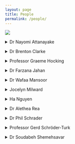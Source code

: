 ```yaml
---
layout: page
title: People
permalink: /people/
---
```



<img src="{{ site.baseurl }}/img/people.jpeg">

<p>
<details>
<summary>Dr Nayomi Attanayake</summary>

</details>
</p>

<p>
<details>
<summary>Dr Brenton Clarke</summary> 
<a href="http://profiles.murdoch.edu.au/myprofile/brenton-clarke/">Brenton</a>
has a role as an adjunct member of staff. He teaches/mentors 2 research students and having taught most of the statistics units in the past, before retirement, offers a friendly ear to current staff teaching statistics and also mathematics.  Brenton’s research is in both the mathematics of statistics and applied statistics. In addition, he has published two important monographs in the Wiley Series in Probability and Statistics, demonstrating his wealth of knowledge in the area.
</details>
</p>

<p>
<details>
<summary>Professor Graeme Hocking</summary>
<a href="http://profiles.murdoch.edu.au/myprofile/graeme-hocking/">Graeme</a> has taught units at all levels from first-year through to Honours. He teaches units in calculus, algebra and mathematical modelling and enjoys introducing students to the utility of mathematics across a variety of areas of science, from environmental science, biology, physiology and aerodynamics to industrial processes. His research interests encompass “anything” that can be modelled (which he says is almost everything). In particular he is interested in environmental fluid dynamics and improving industrial/community efficiency using mathematics. He is an Honorary Fellow and life member of the Australian Mathematical Society for his services to the mathematics community, and has been on the Council of AustMS and the Executive of ANZIAM (Aust. And NZ Industrial and Applied Mathematics Division of AustMS) for the last 10 years, including a 10 year term as Chief Editor of the ANZIAM Journal and two years as Chair of the Society.
</details>
</p>


<p>
<details>
<summary>Dr Farzana Jahan</summary>
<a href="http://profiles.murdoch.edu.au/myprofile/farzana-jahan/">Farzana</a> currently teaches second year units on biostatistical methods and applied statistics, a third year unit on advanced statistical design and data analysis, helps coordinate and teach a first year statistics unit with a large multidisciplinary cohort, and teaches data analytics to masters students.  She identifies herself as a Statistician and Data Scientist. In her research she collaborates with people from different discipline such as health, ecology, environment, education, and business by applying her statistical knowledge and modelling techniques in solving real world problems. In methodological aspects, her research interest is spatial data analysis using Bayesian statistics.
</details>
</p>

<p>
<details>
<summary>Dr Wafaa Mansoor</summary>
<a href="http://profiles.murdoch.edu.au/myprofile/wafaa-mansoor/"> Wafaa </a>
</details>
</p>

<p>
<details>
<summary>Jocelyn Milward</summary>
<a href="http://profiles.murdoch.edu.au/myprofile/jocelyn-milward/">Jocelyn</a>
has been a casual tutor at Murdoch since 2006. During that time she has consistently tutored first-year maths units – mostly MAS164 and MAS182 and their Open University equivalents.
</details>
</p>

<p>
<details>
<summary>Ha Nguyen</summary>
<a href="http://profiles.murdoch.edu.au/myprofile/ha-nguyen/">Ha</a>
</details>
</p>

<p>
<details>
<summary>Dr Alethea Rea</summary>

</details>
</p>

<p>
<details>
<summary>Dr Phil Schrader</summary>
<a href="http://profiles.murdoch.edu.au/myprofile/phil-schrader/">Phil</a>
currently teaches a first-year unit on discrete maths and logic. Phil's research uses techniques from mathematical analysis to study the geometry of curves and surfaces, including what happens to them when we deform them using gradient flows, and what we can learn about their fundamental properties from these flows. Find out more on <a href="http://philschrad.github.io">Phil's personal webpage</a>.
</details>
</p>


<p>
<details>
<summary>Professor Gerd Schröder-Turk</summary>
<a href="http://profiles.murdoch.edu.au/myprofile/gerd-schroeder-turk/">Gerd</a>
currently teaches a second-year calculus unit and a third-year computational modelling units in Murdoch's mathematics curriculum. Gerd's research uses computational and geometric modelling to study nanomaterials and biological materials, such as the complex 3D nanostructures that some butterflies use to create green reflections. Gerd is also a member of Murdoch University's Senate and of the National Executive of the Australian Institute of Physics. Find out more about Gerd on his <a href="http://gerdschroeder-turk.org)">personal webpage </a>.
</details>
</p>

<p>
<details>
<summary>Dr Soudabeh Shemehsavar</summary>
<a href="http://profiles.murdoch.edu.au/myprofile/soudabeh-shemehsavar/">Sodi</a> has taught many probability and statistics units in the past and will teach the third-year unit Time Series Analysis in 2023.  Her research is in a variety of areas including Statistical Learning Methods, Survival Analysis, Maintenance policies, and Stochastic processes and their application in industry, medicine and economics.
</details>
</p>



